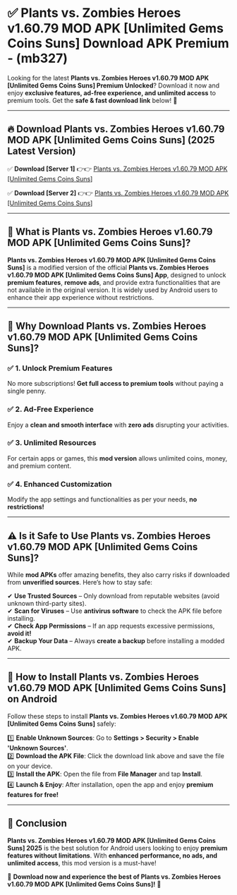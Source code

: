 
# ✅ Plants vs. Zombies Heroes v1.60.79 MOD APK [Unlimited Gems Coins Suns] Download APK Premium -  (mb327) 

Looking for the latest **Plants vs. Zombies Heroes v1.60.79 MOD APK [Unlimited Gems Coins Suns] Premium Unlocked**? Download it now and enjoy **exclusive features, ad-free experience, and unlimited access** to premium tools. Get the **safe & fast download link** below! 🚀

---

## 🔥 Download Plants vs. Zombies Heroes v1.60.79 MOD APK [Unlimited Gems Coins Suns] (2025 Latest Version)

✅ **Download [Server 1]** 👉👉 [Plants vs. Zombies Heroes v1.60.79 MOD APK [Unlimited Gems Coins Suns] ](https://apkcomod.com?title=Plants_vs._Zombies_Heroes_v1.60.79_MOD_APK_[Unlimited_Gems_Coins_Suns])  

✅ **Download [Server 2]** 👉👉 [Plants vs. Zombies Heroes v1.60.79 MOD APK [Unlimited Gems Coins Suns] ](https://apkcomod.com?title=Plants_vs._Zombies_Heroes_v1.60.79_MOD_APK_[Unlimited_Gems_Coins_Suns])  


---

## 📌 What is Plants vs. Zombies Heroes v1.60.79 MOD APK [Unlimited Gems Coins Suns]?

**Plants vs. Zombies Heroes v1.60.79 MOD APK [Unlimited Gems Coins Suns]** is a modified version of the official **Plants vs. Zombies Heroes v1.60.79 MOD APK [Unlimited Gems Coins Suns] App**, designed to unlock **premium features**, **remove ads**, and provide extra functionalities that are not available in the original version. It is widely used by Android users to enhance their app experience without restrictions.

---

## 🌟 Why Download Plants vs. Zombies Heroes v1.60.79 MOD APK [Unlimited Gems Coins Suns]?

### ✅ 1. Unlock Premium Features
No more subscriptions! **Get full access to premium tools** without paying a single penny.

### ✅ 2. Ad-Free Experience
Enjoy a **clean and smooth interface** with **zero ads** disrupting your activities.

### ✅ 3. Unlimited Resources
For certain apps or games, this **mod version** allows unlimited coins, money, and premium content.

### ✅ 4. Enhanced Customization
Modify the app settings and functionalities as per your needs, **no restrictions!**

---

## ⚠️ Is it Safe to Use Plants vs. Zombies Heroes v1.60.79 MOD APK [Unlimited Gems Coins Suns]?

While **mod APKs** offer amazing benefits, they also carry risks if downloaded from **unverified sources**. Here’s how to stay safe:

✔ **Use Trusted Sources** – Only download from reputable websites (avoid unknown third-party sites).  
✔ **Scan for Viruses** – Use **antivirus software** to check the APK file before installing.  
✔ **Check App Permissions** – If an app requests excessive permissions, **avoid it!**  
✔ **Backup Your Data** – Always **create a backup** before installing a modded APK.

---

## 📲 How to Install Plants vs. Zombies Heroes v1.60.79 MOD APK [Unlimited Gems Coins Suns] on Android

Follow these steps to install **Plants vs. Zombies Heroes v1.60.79 MOD APK [Unlimited Gems Coins Suns]** safely:

1️⃣ **Enable Unknown Sources**: Go to **Settings > Security > Enable 'Unknown Sources'**.  
2️⃣ **Download the APK File**: Click the download link above and save the file on your device.  
3️⃣ **Install the APK**: Open the file from **File Manager** and tap **Install**.  
4️⃣ **Launch & Enjoy**: After installation, open the app and enjoy **premium features for free!**

---

## 🚀 Conclusion

**Plants vs. Zombies Heroes v1.60.79 MOD APK [Unlimited Gems Coins Suns] 2025** is the best solution for Android users looking to enjoy **premium features without limitations**. With **enhanced performance, no ads, and unlimited access**, this mod version is a must-have!

🔻 **Download now and experience the best of Plants vs. Zombies Heroes v1.60.79 MOD APK [Unlimited Gems Coins Suns]!** 🔻

